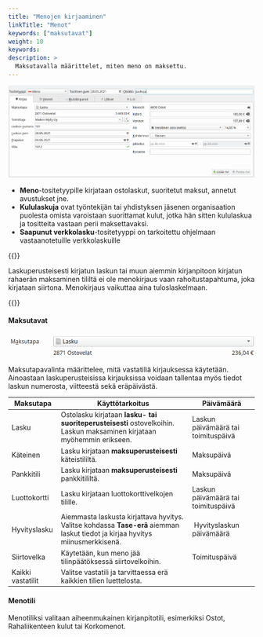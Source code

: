 ```yaml
---
title: "Menojen kirjaaminen"
linkTitle: "Menot"
keywords: ["maksutavat"]
weight: 10
keywords:
description: >
  Maksutavalla määrittelet, miten meno on maksettu.
---
```


![Menojen kirjausnäkymä](/img/fi/kirjaus/menotulo/menoosa.png)

- **Meno**-tositetyypille kirjataan ostolaskut, suoritetut maksut, annetut avustukset jne.
- **Kululaskuja** ovat työntekijän tai yhdistyksen jäsenen organisaation puolesta omista varoistaan suorittamat kulut, jotka hän sitten kululaskua ja tositteita vastaan perii maksettavaksi.
- **Saapunut verkkolasku**-tositetyyppi on tarkoitettu ohjelmaan vastaanotetuille verkkolaskuille

{{<alert title="Laskun maksaminen">}}

Laskuperusteisesti kirjatun laskun tai muun aiemmin kirjanpitoon kirjatun rahaerän maksaminen tililtä ei ole menokirjaus vaan rahoitustapahtuma, joka kirjataan siirtona. Menokirjaus vaikuttaa aina tuloslaskelmaan.

{{</alert>}}

#### Maksutavat

![](/img/fi/kirjaus/menotulo/maksutapavalinta.png)

Maksutapavalinta määrittelee, mitä vastatiliä kirjauksessa käytetään. Ainoastaan laskuperusteisissa kirjauksissa voidaan tallentaa myös tiedot laskun numerosta, viitteestä sekä eräpäivästä.

| Maksutapa         | Käyttötarkoitus                                                                                                                | Päivämäärä                          |
| ----------------- | ------------------------------------------------------------------------------------------------------------------------------ | ----------------------------------- |
| Lasku             | Ostolasku kirjataan **lasku- tai suoriteperusteisesti** ostovelkoihin. Laskun maksaminen kirjataan myöhemmin erikseen.         | Laskun päivämäärä tai toimituspäivä |
| Käteinen          | Lasku kirjataan **maksuperusteisesti** käteistililtä.                                                                          | Maksupäivä                          |
| Pankkitili        | Lasku kirjataan **maksuperusteisesti** pankkitililtä.                                                                          | Maksupäivä                          |
| Luottokortti      | Lasku kirjataan luottokorttivelkojen tilille.                                                                                  | Laskun päivämäärä tai toimituspäivä |
| Hyvityslasku      | Aiemmasta laskusta kirjattava hyvitys. Valitse kohdassa **Tase-erä** aiemman laskut tiedot ja kirjaa hyvitys miinusmerkkisenä. |  Hyvityslaskun päivämäärä           |
| Siirtovelka       | Käytetään, kun meno jää tilinpäätöksessä siirtovelkoihin.                                                                      | Toimituspäivä                       |
| Kaikki vastatilit | Valitse vastatili ja tarvittaessa erä kaikkien tilien luettelosta.                                                             |

#### Menotili

Menotiliksi valitaan aiheenmukainen kirjanpitotili, esimerkiksi Ostot, Rahaliikenteen kulut tai Korkomenot.

